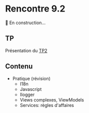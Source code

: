 # Rencontre 9.2

🚧 En construction...

## TP
Présentation du [TP2](/tp/tp2)

## Contenu
- Pratique (révision)
  - I18n
  - Javascript
  - Ilogger
  - Views complexes, ViewModels
  - Services: règles d'affaires 
